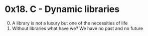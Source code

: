 # 0x18. C - Dynamic libraries

0. A library is not a luxury but one of the necessities of life
1. Without libraries what have we? We have no past and no future
